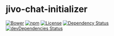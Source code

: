 # jivo-chat-initializer

[![Bower](https://img.shields.io/bower/v/jivo-chat-initializer.svg)](https://github.com/yivo/jivo-chat-initializer)
[![npm](https://img.shields.io/npm/v/jivo-chat-initializer.svg)](https://www.npmjs.com/package/jivo-chat-initializer)
[![License](https://img.shields.io/github/license/yivo/jivo-chat-initializer.svg)](https://github.com/yivo/jivo-chat-initializer)
[![Dependency Status](https://img.shields.io/david/yivo/jivo-chat-initializer.svg)](https://david-dm.org/yivo/jivo-chat-initializer)
[![devDependencies Status](https://img.shields.io/david/dev/yivo/jivo-chat-initializer.svg)](https://david-dm.org/yivo/jivo-chat-initializer?type=dev)
